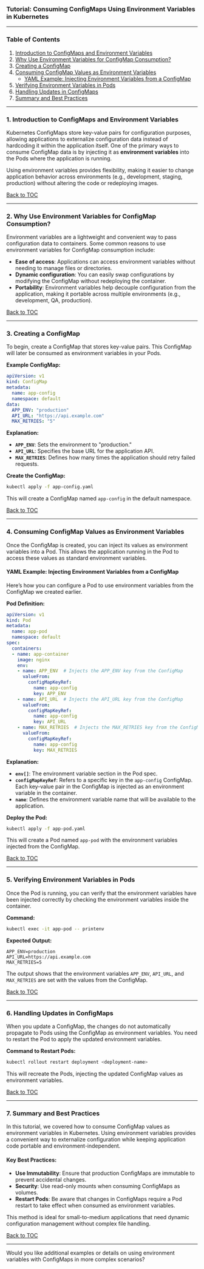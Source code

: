 ### **Tutorial: Consuming ConfigMaps Using Environment Variables in Kubernetes**

---

### **Table of Contents**

1. [Introduction to ConfigMaps and Environment Variables](#introduction)
2. [Why Use Environment Variables for ConfigMap Consumption?](#why-use-environment-variables)
3. [Creating a ConfigMap](#creating-configmap)
4. [Consuming ConfigMap Values as Environment Variables](#consuming-configmap)
    - [YAML Example: Injecting Environment Variables from a ConfigMap](#yaml-example-injecting-env)
5. [Verifying Environment Variables in Pods](#verifying-environment-variables)
6. [Handling Updates in ConfigMaps](#handling-updates)
7. [Summary and Best Practices](#summary)

---

### **1. Introduction to ConfigMaps and Environment Variables** <a name="introduction"></a>

Kubernetes ConfigMaps store key-value pairs for configuration purposes, allowing applications to externalize configuration data instead of hardcoding it within the application itself. One of the primary ways to consume ConfigMap data is by injecting it as **environment variables** into the Pods where the application is running.

Using environment variables provides flexibility, making it easier to change application behavior across environments (e.g., development, staging, production) without altering the code or redeploying images.

[Back to TOC](#table-of-contents)

---

### **2. Why Use Environment Variables for ConfigMap Consumption?** <a name="why-use-environment-variables"></a>

Environment variables are a lightweight and convenient way to pass configuration data to containers. Some common reasons to use environment variables for ConfigMap consumption include:
- **Ease of access**: Applications can access environment variables without needing to manage files or directories.
- **Dynamic configuration**: You can easily swap configurations by modifying the ConfigMap without redeploying the container.
- **Portability**: Environment variables help decouple configuration from the application, making it portable across multiple environments (e.g., development, QA, production).

[Back to TOC](#table-of-contents)

---

### **3. Creating a ConfigMap** <a name="creating-configmap"></a>

To begin, create a ConfigMap that stores key-value pairs. This ConfigMap will later be consumed as environment variables in your Pods.

**Example ConfigMap:**
```yaml
apiVersion: v1
kind: ConfigMap
metadata:
  name: app-config
  namespace: default
data:
  APP_ENV: "production"
  API_URL: "https://api.example.com"
  MAX_RETRIES: "5"
```

**Explanation:**
- **`APP_ENV`**: Sets the environment to "production."
- **`API_URL`**: Specifies the base URL for the application API.
- **`MAX_RETRIES`**: Defines how many times the application should retry failed requests.

**Create the ConfigMap:**
```bash
kubectl apply -f app-config.yaml
```

This will create a ConfigMap named `app-config` in the default namespace.

[Back to TOC](#table-of-contents)

---

### **4. Consuming ConfigMap Values as Environment Variables** <a name="consuming-configmap"></a>

Once the ConfigMap is created, you can inject its values as environment variables into a Pod. This allows the application running in the Pod to access these values as standard environment variables.

#### **YAML Example: Injecting Environment Variables from a ConfigMap** <a name="yaml-example-injecting-env"></a>

Here’s how you can configure a Pod to use environment variables from the ConfigMap we created earlier.

**Pod Definition:**
```yaml
apiVersion: v1
kind: Pod
metadata:
  name: app-pod
  namespace: default
spec:
  containers:
  - name: app-container
    image: nginx
    env:
    - name: APP_ENV  # Injects the APP_ENV key from the ConfigMap
      valueFrom:
        configMapKeyRef:
          name: app-config
          key: APP_ENV
    - name: API_URL  # Injects the API_URL key from the ConfigMap
      valueFrom:
        configMapKeyRef:
          name: app-config
          key: API_URL
    - name: MAX_RETRIES  # Injects the MAX_RETRIES key from the ConfigMap
      valueFrom:
        configMapKeyRef:
          name: app-config
          key: MAX_RETRIES
```

**Explanation:**
- **`env[]`**: The environment variable section in the Pod spec.
- **`configMapKeyRef`**: Refers to a specific key in the `app-config` ConfigMap. Each key-value pair in the ConfigMap is injected as an environment variable in the container.
- **`name`**: Defines the environment variable name that will be available to the application.

**Deploy the Pod:**
```bash
kubectl apply -f app-pod.yaml
```

This will create a Pod named `app-pod` with the environment variables injected from the ConfigMap.

[Back to TOC](#table-of-contents)

---

### **5. Verifying Environment Variables in Pods** <a name="verifying-environment-variables"></a>

Once the Pod is running, you can verify that the environment variables have been injected correctly by checking the environment variables inside the container.

**Command:**
```bash
kubectl exec -it app-pod -- printenv
```

**Expected Output:**
```
APP_ENV=production
API_URL=https://api.example.com
MAX_RETRIES=5
```

The output shows that the environment variables `APP_ENV`, `API_URL`, and `MAX_RETRIES` are set with the values from the ConfigMap.

[Back to TOC](#table-of-contents)


---

### **6. Handling Updates in ConfigMaps** <a name="handling-updates"></a>

When you update a ConfigMap, the changes do not automatically propagate to Pods using the ConfigMap as environment variables. You need to restart the Pod to apply the updated environment variables.

**Command to Restart Pods:**
```bash
kubectl rollout restart deployment <deployment-name>
```

This will recreate the Pods, injecting the updated ConfigMap values as environment variables.

[Back to TOC](#table-of-contents)

---

### **7. Summary and Best Practices** <a name="summary"></a>

In this tutorial, we covered how to consume ConfigMap values as environment variables in Kubernetes. Using environment variables provides a convenient way to externalize configuration while keeping application code portable and environment-independent.

#### **Key Best Practices:**
- **Use Immutability**: Ensure that production ConfigMaps are immutable to prevent accidental changes.
- **Security**: Use read-only mounts when consuming ConfigMaps as volumes.
- **Restart Pods**: Be aware that changes in ConfigMaps require a Pod restart to take effect when consumed as environment variables.

This method is ideal for small-to-medium applications that need dynamic configuration management without complex file handling.

[Back to TOC](#table-of-contents)

---

Would you like additional examples or details on using environment variables with ConfigMaps in more complex scenarios?
